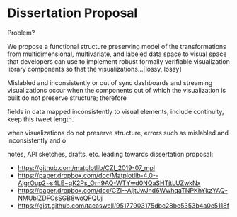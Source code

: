 # Dissertation Proposal
Problem?


We propose a functional structure preserving model of the transformations from multidimensional, multivariate, and labeled data space to visual space that developers can use to implement robust formally verifiable visualization library components so that the visualizations...[lossy, lossy]

Mislabled and inconsistently or out of sync dashboards and streaming visualizations occur when the components out of which the visualization is built do not preserve structure; therefore 

fields in data mapped inconsistently to visual elements, include continuity, keep this tweet length. 


 when visualizations do not preserve structure, errors such as mislabled and inconsistently  and o



notes, API sketches, drafts, etc. leading towards dissertation proposal:
* https://github.com/matplotlib/CZI_2019-07_mpl
* https://paper.dropbox.com/doc/Matplotlib-4.0--AlgrOup2~s4LE~gK2Ps_Orn9AQ-WTYwd0NQaSHTjtLUZwkNx
* https://paper.dropbox.com/doc/CZI--AljtJwJnd6WwhqaTNPKhYkzYAQ-NMUblZDFOsSGB8woQFQUj
* https://gist.github.com/tacaswell/95177903175dbc28be5353b4a0e5118f

